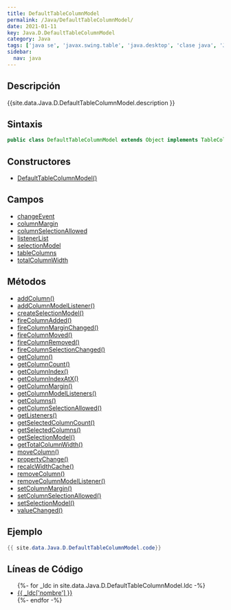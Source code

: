 ```yaml
---
title: DefaultTableColumnModel
permalink: /Java/DefaultTableColumnModel/
date: 2021-01-11
key: Java.D.DefaultTableColumnModel
category: Java
tags: ['java se', 'javax.swing.table', 'java.desktop', 'clase java', 'Java 1.0']
sidebar: 
  nav: java
---
```


## Descripción
{{site.data.Java.D.DefaultTableColumnModel.description }}

## Sintaxis
~~~java
public class DefaultTableColumnModel extends Object implements TableColumnModel, PropertyChangeListener, ListSelectionListener, Serializable
~~~

## Constructores
* [DefaultTableColumnModel()](/Java/DefaultTableColumnModel/DefaultTableColumnModel/)

## Campos
* [changeEvent](/Java/DefaultTableColumnModel/changeEvent/)
* [columnMargin](/Java/DefaultTableColumnModel/columnMargin/)
* [columnSelectionAllowed](/Java/DefaultTableColumnModel/columnSelectionAllowed/)
* [listenerList](/Java/DefaultTableColumnModel/listenerList/)
* [selectionModel](/Java/DefaultTableColumnModel/selectionModel/)
* [tableColumns](/Java/DefaultTableColumnModel/tableColumns/)
* [totalColumnWidth](/Java/DefaultTableColumnModel/totalColumnWidth/)

## Métodos
* [addColumn()](/Java/DefaultTableColumnModel/addColumn/)
* [addColumnModelListener()](/Java/DefaultTableColumnModel/addColumnModelListener/)
* [createSelectionModel()](/Java/DefaultTableColumnModel/createSelectionModel/)
* [fireColumnAdded()](/Java/DefaultTableColumnModel/fireColumnAdded/)
* [fireColumnMarginChanged()](/Java/DefaultTableColumnModel/fireColumnMarginChanged/)
* [fireColumnMoved()](/Java/DefaultTableColumnModel/fireColumnMoved/)
* [fireColumnRemoved()](/Java/DefaultTableColumnModel/fireColumnRemoved/)
* [fireColumnSelectionChanged()](/Java/DefaultTableColumnModel/fireColumnSelectionChanged/)
* [getColumn()](/Java/DefaultTableColumnModel/getColumn/)
* [getColumnCount()](/Java/DefaultTableColumnModel/getColumnCount/)
* [getColumnIndex()](/Java/DefaultTableColumnModel/getColumnIndex/)
* [getColumnIndexAtX()](/Java/DefaultTableColumnModel/getColumnIndexAtX/)
* [getColumnMargin()](/Java/DefaultTableColumnModel/getColumnMargin/)
* [getColumnModelListeners()](/Java/DefaultTableColumnModel/getColumnModelListeners/)
* [getColumns()](/Java/DefaultTableColumnModel/getColumns/)
* [getColumnSelectionAllowed()](/Java/DefaultTableColumnModel/getColumnSelectionAllowed/)
* [getListeners()](/Java/DefaultTableColumnModel/getListeners/)
* [getSelectedColumnCount()](/Java/DefaultTableColumnModel/getSelectedColumnCount/)
* [getSelectedColumns()](/Java/DefaultTableColumnModel/getSelectedColumns/)
* [getSelectionModel()](/Java/DefaultTableColumnModel/getSelectionModel/)
* [getTotalColumnWidth()](/Java/DefaultTableColumnModel/getTotalColumnWidth/)
* [moveColumn()](/Java/DefaultTableColumnModel/moveColumn/)
* [propertyChange()](/Java/DefaultTableColumnModel/propertyChange/)
* [recalcWidthCache()](/Java/DefaultTableColumnModel/recalcWidthCache/)
* [removeColumn()](/Java/DefaultTableColumnModel/removeColumn/)
* [removeColumnModelListener()](/Java/DefaultTableColumnModel/removeColumnModelListener/)
* [setColumnMargin()](/Java/DefaultTableColumnModel/setColumnMargin/)
* [setColumnSelectionAllowed()](/Java/DefaultTableColumnModel/setColumnSelectionAllowed/)
* [setSelectionModel()](/Java/DefaultTableColumnModel/setSelectionModel/)
* [valueChanged()](/Java/DefaultTableColumnModel/valueChanged/)

## Ejemplo
~~~java
{{ site.data.Java.D.DefaultTableColumnModel.code}}
~~~

## Líneas de Código
<ul>
{%- for _ldc in site.data.Java.D.DefaultTableColumnModel.ldc -%}
   <li>
       <a href="{{_ldc['url'] }}">{{ _ldc['nombre'] }}</a>
   </li>
{%- endfor -%}
</ul>
